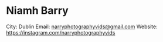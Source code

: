 # Niamh Barry

City: Dublin
Email: narryphotographyvids@gmail.com
Website: https://instagram.com/narryphotographyvids